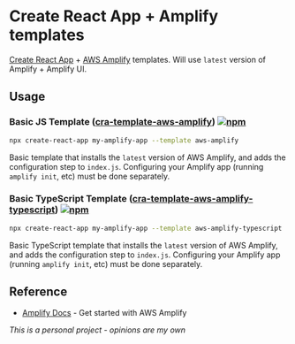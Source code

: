 # Create React App + Amplify templates

[Create React App](https://github.com/facebook/create-react-app) + [AWS Amplify](https://aws.amazon.com/amplify/) templates. Will use `latest` version of Amplify + Amplify UI.

## Usage

### Basic JS Template ([cra-template-aws-amplify](js/cra-template-aws-amplify/README.md)) [![npm](https://img.shields.io/npm/v/cra-template-aws-amplify.svg?style=flat)](https://www.npmjs.com/package/cra-template-aws-amplify)

```bash
npx create-react-app my-amplify-app --template aws-amplify
```

Basic template that installs the `latest` version of AWS Amplify, and adds the configuration step to `index.js`. Configuring your Amplify app (running `amplify init`, etc) must be done separately.

### Basic TypeScript Template ([cra-template-aws-amplify-typescript](ts/cra-template-aws-amplify-typescript/README.md)) [![npm](https://img.shields.io/npm/v/cra-template-aws-amplify-typescript.svg?style=flat)](https://www.npmjs.com/package/cra-template-aws-amplify-typescript)

```bash
npx create-react-app my-amplify-app --template aws-amplify-typescript
```

Basic TypeScript template that installs the `latest` version of AWS Amplify, and adds the configuration step to `index.js`. Configuring your Amplify app (running `amplify init`, etc) must be done separately.

## Reference

- [Amplify Docs](https://docs.amplify.aws/) - Get started with AWS Amplify

_This is a personal project - opinions are my own_
